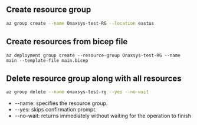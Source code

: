 ## Create resource group
```bash
az group create --name Onaxsys-test-RG --location eastus
```

## Create resources from bicep file
```shell
az deployment group create --resource-group Onaxsys-test-RG --name main --template-file main.bicep
```

## Delete resource group along with all resources
```bash
az group delete --name onaxsys-test-rg --yes --no-wait
```

- --name: specifies the resource group.
- --yes: skips confirmation prompt.
- --no-wait: returns immediately without waiting for the operation to finish
